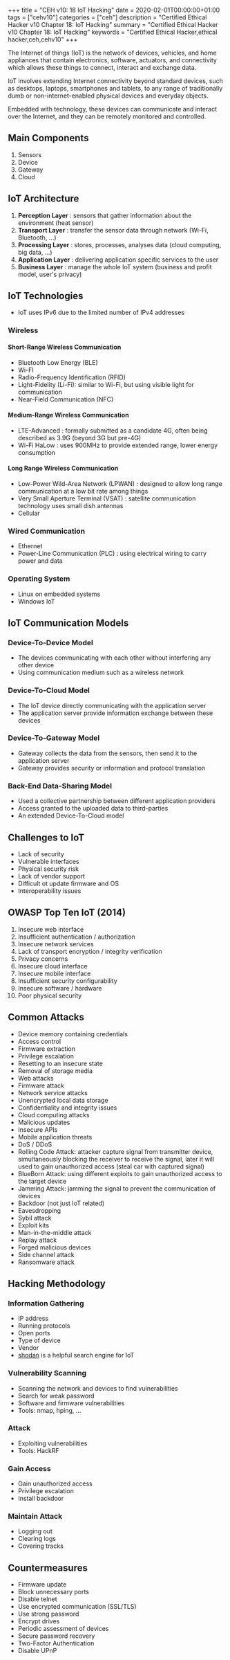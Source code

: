 +++
title = "CEH v10: 18 IoT Hacking"
date = 2020-02-01T00:00:00+01:00
tags = ["cehv10"]
categories = ["ceh"]
description = "Certified Ethical Hacker v10 Chapter 18: IoT Hacking"
summary = "Certified Ethical Hacker v10 Chapter 18: IoT Hacking"
keywords = "Certified Ethical Hacker,ethical hacker,ceh,cehv10"
+++


The Internet of things (IoT) is the network of devices, vehicles, and home appliances that contain electronics, software, actuators, and connectivity which allows these things to connect, interact and exchange data.

IoT involves extending Internet connectivity beyond standard devices, such as desktops, laptops, smartphones and tablets, to any range of traditionally dumb or non-internet-enabled physical devices and everyday objects.

Embedded with technology, these devices can communicate and interact over the Internet, and they can be remotely monitored and controlled.

## Main Components

1. Sensors
2. Device
3. Gateway
4. Cloud

## IoT Architecture

1. **Perception Layer** : sensors that gather information about the environment (heat sensor)
2. **Transport Layer** : transfer the sensor data through network (Wi-Fi, Bluetooth, ...)
3. **Processing Layer** : stores, processes, analyses data (cloud computing, big data, ...)
4. **Application Layer** : delivering application specific services to the user
5. **Business Layer** : manage the whole IoT system (business and profit model, user's privacy)

## IoT Technologies

- IoT uses IPv6 due to the limited number of IPv4 addresses

### Wireless

#### Short-Range Wireless Communication

- Bluetooth Low Energy (BLE)
- Wi-FI
- Radio-Frequency Identification (RFID)
- Light-Fidelity (Li-Fi): similar to Wi-Fi, but using visible light for communication
- Near-Field Communication (NFC)

#### Medium-Range Wireless Communication

- LTE-Advanced : formally submitted as a candidate 4G, often being described as 3.9G (beyond 3G but pre-4G)
- Wi-Fi HaLow : uses 900MHz to provide extended range, lower energy consumption

#### Long Range Wireless Communication

- Low-Power Wild-Area Network (LPWAN) : designed to allow long range communication at a low bit rate among things
- Very Small Aperture Terminal (VSAT) : satellite communication technology uses small dish antennas
- Cellular

### Wired Communication

- Ethernet
- Power-Line Communication (PLC) : using electrical wiring to carry power and data

### Operating System

- Linux on embedded systems
- Windows IoT

## IoT Communication Models

### Device-To-Device Model

- The devices communicating with each other without interfering any other device
- Using communication medium such as a wireless network

### Device-To-Cloud Model

- The IoT device directly communicating with the application server
- The application server provide information exchange between these devices

### Device-To-Gateway Model

- Gateway collects the data from the sensors, then send it to the application server
- Gateway provides security or information and protocol translation

### Back-End Data-Sharing Model

- Used a collective partnership between different application providers
- Access granted to the uploaded data to third-parties
- An extended Device-To-Cloud model

## Challenges to IoT

- Lack of security
- Vulnerable interfaces
- Physical security risk
- Lack of vendor support
- Difficult ot update firmware and OS
- Interoperability issues

## OWASP Top Ten IoT (2014)

1. Insecure web interface
2. Insufficient authentication / authorization
3. Insecure network services
4. Lack of transport encryption / integrity verification
5. Privacy concerns
6. Insecure cloud interface
7. Insecure mobile interface
8. Insufficient security configurability
9. Insecure software / hardware
10. Poor physical security

## Common Attacks

- Device memory containing credentials
- Access control
- Firmware extraction
- Privilege escalation
- Resetting to an insecure state
- Removal of storage media
- Web attacks
- Firmware attack
- Network service attacks
- Unencrypted local data storage
- Confidentiality and integrity issues
- Cloud computing attacks
- Malicious updates
- Insecure APIs
- Mobile application threats
- DoS / DDoS
- Rolling Code Attack: attacker capture signal from transmitter device, simultaneously blocking the receiver to receive 
the signal, later it will used to gain unauthorized access (steal car with captured signal)
- BlueBorn Attack: using different exploits to gain unauthorized access to the target device
- Jamming Attack: jamming the signal to prevent the communication of devices
- Backdoor (not just IoT related)
- Eavesdropping
- Sybil attack
- Exploit kits
- Man-in-the-middle attack
- Replay attack
- Forged malicious devices
- Side channel attack
- Ransomware attack

## Hacking Methodology

### Information Gathering

- IP address
- Running protocols
- Open ports
- Type of device
- Vendor
- [shodan](https://www.shodan.io/) is a helpful search engine for IoT

### Vulnerability Scanning

- Scanning the network and devices to find vulnerabilities
- Search for weak password
- Software and firmware vulnerabilities
- Tools: nmap, hping, ...

### Attack

- Exploiting vulnerabilities
- Tools: HackRF

### Gain Access

- Gain unauthorized access 
- Privilege escalation
- Install backdoor

### Maintain Attack

- Logging out
- Clearing logs
- Covering tracks

## Countermeasures

- Firmware update
- Block unnecessary ports
- Disable telnet
- Use encrypted communication (SSL/TLS)
- Use strong password
- Encrypt drives
- Periodic assessment of devices
- Secure password recovery
- Two-Factor Authentication
- Disable UPnP
